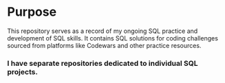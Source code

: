 # Purpose

This repository serves as a record of my ongoing SQL practice and development of SQL skills.
It contains SQL solutions for coding challenges sourced from platforms like Codewars and other practice resources.

### I have separate repositories dedicated to individual SQL projects.
